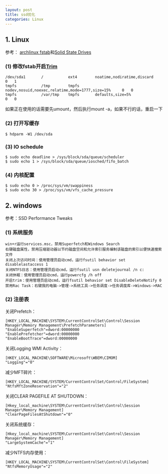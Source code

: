 ```yaml
---
layout: post
title: ssd优化
categories: Linux
---
```


<!--more-->

## 1. Linux

参考： [archlinux fstab](wiki.archlinux.org/index.php/Fstab#tmpfs)和[Solid State Drives](wiki.archlinux.org/index.php/Solid_State_Drives#SSD_Memory_Cell_Clearing)

### (1) 修改fstab开启[Trim](en.wikipedia.org/wiki/Trim_(computing))

    /dev/sda1       /           ext4        noatime,nodiratime,discard                          0   1
    tmpfs           /tmp        tmpfs       nodev,nosuid,noexec,relatime,mode=1777,size=15%     0   0
    tmpfs           /var/tmp    tmpfs       defaults,size=5%                                    0   0

如果正在使用的话需要先umount，然后执行mount -a，如果不行的话，重启一下

### (2) 打开写缓存

    $ hdparm -W1 /dev/sda

### (3) IO schedule

    $ sudo echo deadline > /sys/block/sda/queue/scheduler
    $ sudo echo 1 > /sys/block/sda/queue/iosched/fifo_batch

### (4) 内核配置

    $ sudo echo 0 > /proc/sys/vm/swappiness
    $ sudo echo 30 > /proc/sys/vm/vfs_cache_pressure

## 2. windows

参考：SSD Performance Tweaks

### (1) 系统服务

    win+r运行services.msc，禁用Superfetch和Windows Search
    右键磁盘属性，禁用压缩驱动器以节约磁盘空间和允许索引服务编制该磁盘的索引以便快速搜索文件
    关闭上次访问时间：使用管理员启动cmd，运行fsutil behavior set disablelastaccess 1
    关闭NTFS日志：使用管理员启动cmd，运行fsutil usn deletejournal /n c:
    关闭休眠：使用管理员启动cmd，运行powercfg /h off
    开启trim：使用管理员启动cmd，运行fsutil behavior set DisableDeleteNotify 0
    禁用Rac Task：右键我的电脑->管理->系统工具->任务调度->任务调度库->Windows->RAC

### (2) 注册表

关闭Prefetch：

    [HKEY_LOCAL_MACHINE\SYSTEM\CurrentControlSet\Control\Session Manager\Memory Management\PrefetchParameters]
    "EnableSuperfetch"=dword:00000000
    "EnablePrefetcher"=dword:00000000
    "EnableBootTrace"=dword:00000000

关闭Logging WMI Activity：

    [HKEY_LOCAL_MACHINE\SOFTWARE\Microsoft\WBEM\CIMOM]
    "Logging"="0"

减少MFT碎片：

    [HKEY_LOCAL_MACHINE/SYSTEM/CurrentControlSet/Control/FileSystem]
    "NtfsMftZoneReservation"="2"

关闭CLEAR PAGEFILE AT SHUTDOWN：

    [Hkey_local_machine\SYSTEM\CurrentControlSet\Control\Session Manager\Memory Management]
    "ClearPageFilesAtShutdown"="0"

关闭系统缓存：

    [Hkey_local_machine\SYSTEM\CurrentControlSet\Control\Session Manager\Memory Management]
    "LargeSystemCache"="1"

减少NTFS内存使用：

    [HKEY_LOCAL_MACHINE\SYSTEM\CurrentControlSet\Control\FileSystem]
    "NtfsMemoryUsage"="2"

